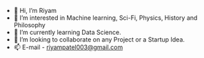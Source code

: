 - 👋 Hi, I’m Riyam
- 👀 I’m interested in Machine learning, Sci-Fi, Physics, History and Philosophy 
- 🌱 I’m currently learning Data Science.
- 💞️ I’m looking to collaborate on any Project or a Startup Idea. 
- 📫 E-mail - riyampatel003@gmail.com

<!---
RiyamPatel2001/RiyamPatel2001 is a ✨ special ✨ repository because its `README.md` (this file) appears on your GitHub profile.
You can click the Preview link to take a look at your changes.
--->
